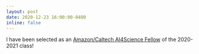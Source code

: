 ```yaml
---
layout: post
date: 2020-12-23 16:00:00-0400
inline: false
---
```


I have been selected as an <a href="https://cms.caltech.edu/academics/honors">Amazon/Caltech AI4Science Fellow</a> of the 2020-2021 class! 
